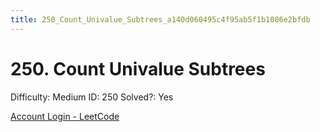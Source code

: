 ```yaml
---
title: 250_Count_Univalue_Subtrees_a140d060495c4f95ab5f1b1086e2bfdb
---
```


# 250. Count Univalue Subtrees

Difficulty: Medium
ID: 250
Solved?: Yes

[Account Login - LeetCode](https://leetcode.com/problems/count-univalue-subtrees)